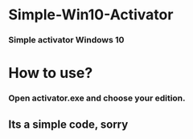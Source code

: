 # Simple-Win10-Activator


### Simple activator Windows 10

# How to use?
### Open activator.exe and choose your edition.

## Its a simple code, sorry
